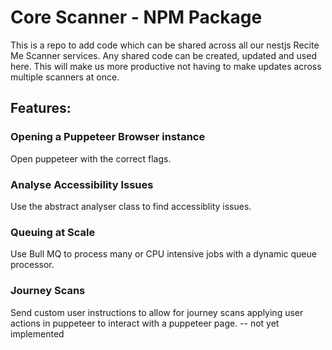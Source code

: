 # Core Scanner - NPM Package
This is a repo to add code which can be shared across all our nestjs Recite Me Scanner services. Any shared code can be created, updated and used here. This will make us more productive not having to make updates across multiple scanners at once.

## Features:

### Opening a Puppeteer Browser instance
Open puppeteer with the correct flags.

### Analyse Accessibility Issues
Use the abstract analyser class to find accessiblity issues.

### Queuing at Scale
Use Bull MQ to process many or CPU intensive jobs with a dynamic queue processor.

### Journey Scans
Send custom user instructions to allow for journey scans applying user actions in puppeteer to interact with a puppeteer page. -- not yet implemented